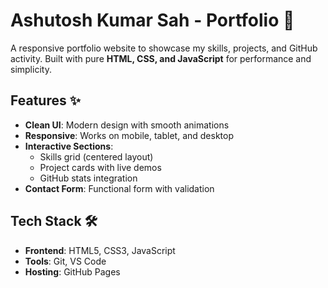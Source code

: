 # Ashutosh Kumar Sah - Portfolio 🌟 

A responsive portfolio website to showcase my skills, projects, and GitHub activity. Built with pure **HTML, CSS, and JavaScript** for performance and simplicity.

## Features ✨  
- **Clean UI**: Modern design with smooth animations  
- **Responsive**: Works on mobile, tablet, and desktop  
- **Interactive Sections**:  
  - Skills grid (centered layout)  
  - Project cards with live demos  
  - GitHub stats integration  
- **Contact Form**: Functional form with validation  

## Tech Stack 🛠️  
- **Frontend**: HTML5, CSS3, JavaScript  
- **Tools**: Git, VS Code  
- **Hosting**: GitHub Pages  
